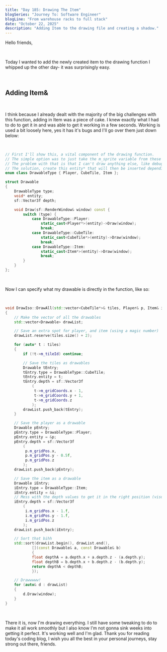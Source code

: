 ```yaml
---
title: "Day 185: Drawing The Item"
blogSeries: "Journey To: Software Engineer"
blogLine: "From warehouse racks to full stack"
date: "October 22, 2025"
description: "Adding Item to the drawing file and creating a shadow."
---
```


Hello friends,

<br>

Today I wanted to add the newly created item to the drawing function I whipped up the other day- it was surprisingly easy.

<br>

## Adding Item&

<br>

I think because I already dealt with the majority of the big challenges with this function, adding in Item was a piece of cake. I knew exactly what I had to do to get it in and was able to get it working in a few seconds. Working is used a bit loosely here, yes it has it's bugs and I'll go over them just down below:

<br>

```cpp
// First I'll show this, a vital component of the drawing function. 
// The simple option was to just take the m_sprite variable from these files and draw them all here.
// The problem with that is that I can't draw anything else, like debugging lines, or shadows.
// The solution, create this entity* that will then be inserted depending on the chosen type.
enum class DrawableType { Player, CubeTile, Item };

struct Drawable
{
    DrawableType type;
    void* entity;
    sf::Vector3f depth;

    void Draw(sf::RenderWindow& window) const {
        switch (type) {
            case DrawableType::Player:
                static_cast<Player*>(entity)->Draw(window);
                break;
            case DrawableType::CubeTile:
                static_cast<CubeTile*>(entity)->Draw(window);
                break;
            case DrawableType::Item:
                static_cast<Item*>(entity)->Draw(window);
                break;
        }
    }
};
```

<br>

Now I can specify what my drawable is directly in the function, like so:

<br>

```cpp
void DrawIso::DrawAll(std::vector<CubeTile*>& tiles, Player& p, Item& i, sf::RenderWindow& window)
{
    // Make the vector of all the drawables
    std::vector<Drawable> drawList;

    // Save an extra spot for player, and item (using a magic number)
    drawList.reserve(tiles.size() + 2);

    for (auto* t : tiles)
    {
        if (!t->m_tileId) continue;

        // Save the tiles as drawables
        Drawable tEntry;
        tEntry.type = DrawableType::CubeTile;
        tEntry.entity = t;
        tEntry.depth = sf::Vector3f
            (
             t->m_gridCoords.x - 1,
             t->m_gridCoords.y + 1,
             t->m_gridCoords.z
            );
        drawList.push_back(tEntry);
    }

    // Save the player as a drawable
    Drawable pEntry;
    pEntry.type = DrawableType::Player;
    pEntry.entity = &p;
    pEntry.depth = sf::Vector3f
        (
         p.m_gridPos.x,
         p.m_gridPos.y - 0.5f,
         p.m_gridPos.z
        );
    drawList.push_back(pEntry);

    // Save the item as a drawable
    Drawable iEntry;
    iEntry.type = DrawableType::Item;
    iEntry.entity = &i;
    // Mess with the depth values to get it in the right position (visually and logically)
    iEntry.depth = sf::Vector3f
        (
         i.m_gridPos.x - 1.f,
         i.m_gridPos.y - 1.f,
         i.m_gridPos.z
        );
    drawList.push_back(iEntry);

    // Sort that bihh
    std::sort(drawList.begin(), drawList.end(),
            [](const Drawable& a, const Drawable& b)
            {
            float depthA = a.depth.x + a.depth.z - (a.depth.y);
            float depthB = b.depth.x + b.depth.z - (b.depth.y);
            return depthA < depthB;
            });

    // Drawwwww!
    for (auto& d : drawList)
    {
        d.Draw(window);
    }
}
```

<br>

There it is, now I'm drawing everything. I still have some tweaking to do to make it all work smoothly but I also know I'm not gonna sink weeks into getting it perfect. It's working well and I'm glad. Thank you for reading today's coding blog, I wish you all the best in your personal journeys, stay strong out there, friends.